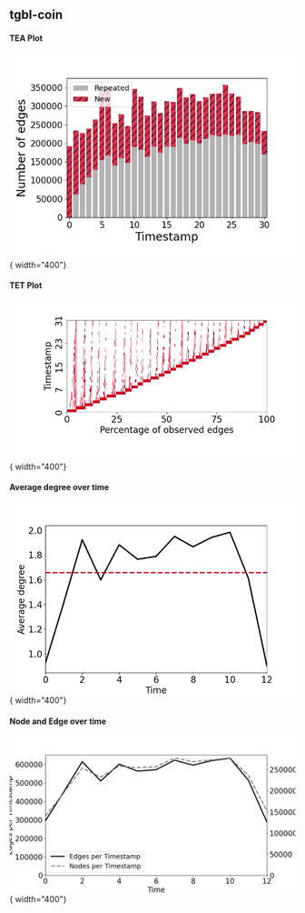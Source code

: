 ## tgbl-coin
#### TEA Plot
![image](TEA/tgbl-coin.png){ width="400"}
#### TET Plot
![image](TET/tgbl-coin.png){ width="400"}

#### Average degree over time
![image](degree/tgbl-coin_ave_degree_per_ts.png){ width="400"}


#### Node and Edge over time
![image](node_edge/tgbl-coin_node&edge_per_ts.png){ width="400"}
